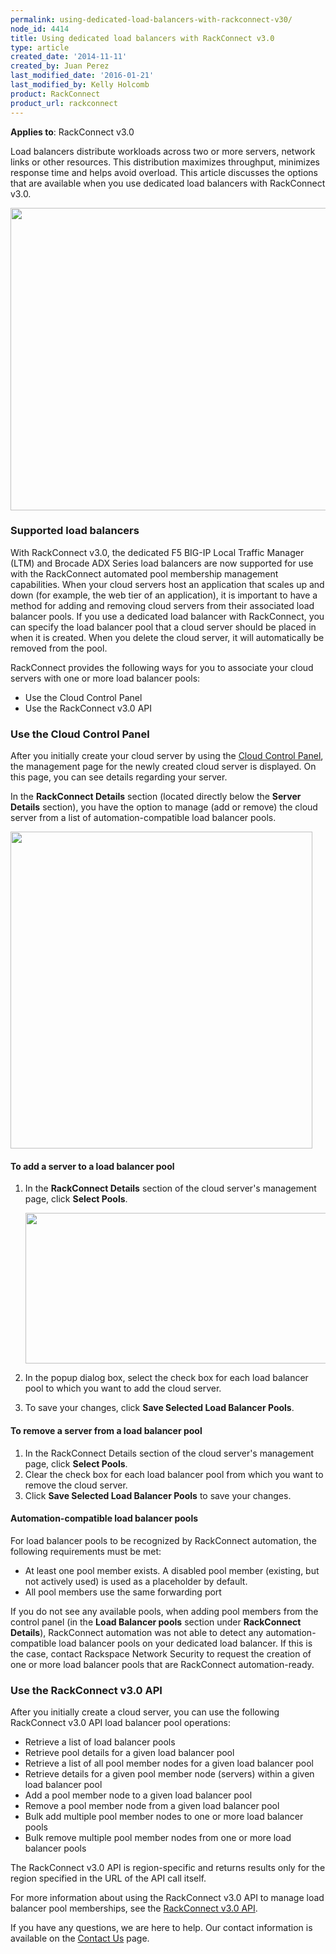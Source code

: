 ```yaml
---
permalink: using-dedicated-load-balancers-with-rackconnect-v30/
node_id: 4414
title: Using dedicated load balancers with RackConnect v3.0
type: article
created_date: '2014-11-11'
created_by: Juan Perez
last_modified_date: '2016-01-21'
last_modified_by: Kelly Holcomb
product: RackConnect
product_url: rackconnect
---
```


**Applies to**: RackConnect v3.0

Load balancers distribute workloads across two or more servers, network
links or other resources. This distribution maximizes throughput,
minimizes response time and helps avoid overload. This article discusses
the options that are available when you use dedicated load balancers
with RackConnect v3.0.

<img src="{% asset_path rackconnect/using-dedicated-load-balancers-with-rackconnect-v30/Fig1-Ded.-LB-and-RCv3-Figure-Traffic-Flow-PNG-.5xhalf-border.png %}" width="599" height="484" />

### Supported load balancers

With RackConnect v3.0, the dedicated F5 BIG-IP Local Traffic Manager
(LTM) and Brocade ADX Series load balancers are now supported for use
with the RackConnect automated pool membership management capabilities.
When your cloud servers host an application that scales up and down (for
example, the web tier of an application), it is important to have a
method for adding and removing cloud servers from their associated load
balancer pools. If you use a dedicated load balancer with RackConnect,
you can specify the load balancer pool that a cloud server should be
placed in when it is created. When you delete the cloud server, it will
automatically be removed from the pool.

RackConnect provides the following ways for you to associate your cloud
servers with one or more load balancer pools:

-   Use the Cloud Control Panel
-   Use the RackConnect v3.0 API

### Use the Cloud Control Panel

After you initially create your cloud server by using the [Cloud Control
Panel](https://mycloud.rackspace.com/), the management page for the
newly created cloud server is displayed. On this page, you can see
details regarding your server.

In the **RackConnect Details** section (located directly below the **Server
Details** section), you have the option to manage (add or remove) the
cloud server from a list of automation-compatible load balancer pools.

<img src="{% asset_path rackconnect/using-dedicated-load-balancers-with-rackconnect-v30/Fig2_REACH_RC_Detail_PNG_B.png %}" width="483" height="507" />

#### To add a server to a load balancer pool

1.  In the **RackConnect Details** section of the cloud server's management page, click **Select Pools**.

    <img src="{% asset_path rackconnect/using-dedicated-load-balancers-with-rackconnect-v30/Fig3_REACH_LB_Pool_Modal_PNG_smaller-border.png %}" width="500" height="241" />

2.  In the popup dialog box, select the check box for each load balancer pool to which you want to add the cloud server.
3.  To save your changes, click **Save Selected Load Balancer Pools**.

#### To remove a server from a  load balancer pool

1.  In the RackConnect Details section of the cloud server's management page, click **Select Pools**.
2.  Clear the check box for each load balancer pool from which you want to remove the cloud server.
3.  Click **Save Selected Load Balancer Pools** to save your changes.

#### Automation-compatible load balancer pools

For load balancer pools to be recognized by RackConnect automation, the
following requirements must be met:

-   At least one pool member exists. A disabled pool member (existing,
    but not actively used) is used as a placeholder by default.
-   All pool members use the same forwarding port

If you do not see any available pools, when adding pool members from the
control panel (in the **Load Balancer pools** section under
 **RackConnect Details**), RackConnect automation was not able to detect
any automation-compatible load balancer pools on your dedicated load
balancer. If this is the case, contact Rackspace Network Security to
request the creation of one or more load balancer pools that are
RackConnect automation-ready.

### Use the RackConnect v3.0 API

After you initially create a cloud server, you can use the following
RackConnect v3.0 API load balancer pool operations:

-   Retrieve a list of load balancer pools
-   Retrieve pool details for a given load balancer pool
-   Retrieve a list of all pool member nodes for a given load balancer
    pool
-   Retrieve details for a given pool member node (servers) within a
    given load balancer pool
-   Add a pool member node to a given load balancer pool
-   Remove a pool member node from a given load balancer pool
-   Bulk add multiple pool member nodes to one or more load balancer
    pools
-   Bulk remove multiple pool member nodes from one or more load
    balancer pools

The RackConnect v3.0 API is region-specific and returns results only for
the region specified in the URL of the API call itself.

For more information about using the RackConnect v3.0 API to manage load
balancer pool memberships, see the [RackConnect v3.0
API](http://docs.rcv3.apiary.io/#loadbalancerpools).

If you have any questions, we are here to help. Our contact information
is available on the [Contact Us](/how-to/support) page.
